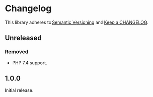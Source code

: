 # Changelog

This library adheres to [Semantic Versioning](https://semver.org/) and [Keep a CHANGELOG](https://keepachangelog.com/en/1.0.0/).

## Unreleased

### Removed

- PHP 7.4 support.

## 1.0.0

Initial release.
